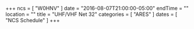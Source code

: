 +++
ncs = [ "W0HNV" ]
date = "2016-08-07T21:00:00-05:00"
endTime = ""
location = ""
title = "UHF/VHF Net 32"
categories = [ "ARES" ]
dates = [ "NCS Schedule" ]
+++

